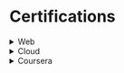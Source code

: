 # Certifications

<details>
 <summary>Web</summary>
 <p align="center"><a href="#none"><img width="10%" src="./assets/10_days_of_javascript_5_star.png" /></a></p>
  <p align="center"><a href="#none"><img width="90%" src="./assets/FCC_Responsive Web.png" /></a></p>
  <p align="center"><a href="#none"><img width="90%" src="./assets/HackerRank_CSS.png" /></a></p>
  <p align="center"><a href="#none"><img width="90%" src="./assets/HackerRank_js_basics.png" /></a></p>
  <p align="center"><a href="#none"><img width="90%" src="./assets/hackerRank_JS_intermediate.png" /></a></p>
  <p align="center"><a href="#none"><img width="90%" src="./assets/Infosys JS Developer Badge.png" /></a></p>
  <p align="center"><a href="#none"><img width="90%" src="./assets/fcc_JSandALgorithm.png" /></a></p>
</details>


<details>
 <summary>Cloud</summary>

   <p align="center"><a href="#none"><img width="90%" src="./assets/ORacleCPQSolution Engineer Specialist.png" /></a></p>
  <p align="center"><a href="#none"><img width="90%" src="./assets/ORacleCpqSales Specialist.png" /></a></p>
  <p align="center"><a href="#none"><img width="40%" src="./assets/Specialist_Oracle-CPQ-Cloud_Badge.png" /></a></p>
</details>


<details>
 <summary>Coursera</summary>
 <p align="center"><a href="#none"><img width="90%" src="./assets/CourseEra.png" /></a></p>
</details>
 
 
 




<!--
https://www.hackerrank.com/certificates/ffbe445d74a4    hackerrank css			 - done 
https://www.hackerrank.com/certificates/21a7f89be15a     hackerank js _intermediate	 - done 
https://www.hackerrank.com/certificates/5c97ac1442f1     hackerank js _basics	 - done 

https://www.freecodecamp.org/certification/Shaur_Jain/responsive-web-design   fccResponsive Web Design.   - done 
https://www.freecodecamp.org/certification/Shaur_Jain/javascript-algorithms-and-data-structures   fcc js Algo. - done


https://www.coursera.org/account/accomplishments/certificate/XNXHUK2DBVXA   coursereracpcore 
https://www.credly.com/badges/2263f887-2111-4527-b4b1-95a56564a0ea  oracle cpq badge

https://www.hackerrank.com/shaurya_jain_em1  hackrank badge 10days of js

-->
